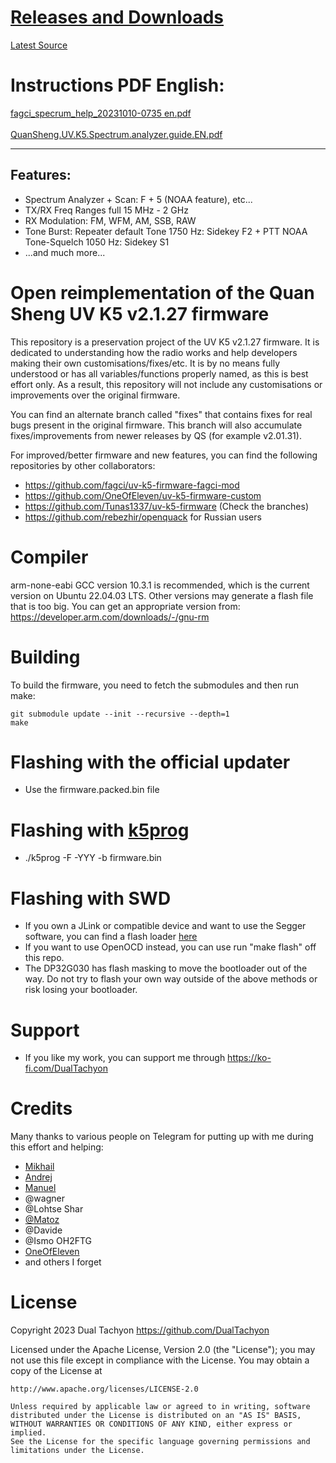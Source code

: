 # [Releases and Downloads](https://github.com/RE3CON/uv-k5-firmware-fagci-mod/releases)<br/>
[Latest Source](https://github.com/RE3CON/uv-k5-firmware-fagci-mod/archive/refs/heads/main.zip)

# Instructions PDF English:
[fagci_specrum_help_20231010-0735 en.pdf](https://github.com/RE3CON/uv-k5-firmware-fagci-mod/files/13169259/fagci_specrum_help_20231010-0735.en.pdf) 
<br/><br/>
[QuanSheng.UV.K5.Spectrum.analyzer.guide.EN.pdf](https://github.com/RE3CON/uv-k5-firmware-fagci-mod/files/13169258/QuanSheng.UV.K5.Spectrum.analyzer.guide.EN.pdf) 
<hr/>

## Features:
- Spectrum Analyzer + Scan: F + 5 (NOAA feature), etc...
- TX/RX Freq Ranges full 15 MHz - 2 GHz
- RX Modulation:
FM, WFM, AM, SSB, RAW
- Tone Burst:
Repeater default Tone 1750 Hz: Sidekey F2 + PTT
NOAA Tone-Squelch 1050 Hz: Sidekey S1
- ...and much more...


# Open reimplementation of the Quan Sheng UV K5 v2.1.27 firmware

This repository is a preservation project of the UV K5 v2.1.27 firmware.
It is dedicated to understanding how the radio works and help developers making their own customisations/fixes/etc.
It is by no means fully understood or has all variables/functions properly named, as this is best effort only.
As a result, this repository will not include any customisations or improvements over the original firmware.

You can find an alternate branch called "fixes" that contains fixes for real bugs present in the original firmware.
This branch will also accumulate fixes/improvements from newer releases by QS (for example v2.01.31).

For improved/better firmware and new features, you can find the following repositories by other collaborators:

* https://github.com/fagci/uv-k5-firmware-fagci-mod
* https://github.com/OneOfEleven/uv-k5-firmware-custom
* https://github.com/Tunas1337/uv-k5-firmware (Check the branches)
* https://github.com/rebezhir/openquack for Russian users

# Compiler

arm-none-eabi GCC version 10.3.1 is recommended, which is the current version on Ubuntu 22.04.03 LTS.
Other versions may generate a flash file that is too big.
You can get an appropriate version from: https://developer.arm.com/downloads/-/gnu-rm

# Building

To build the firmware, you need to fetch the submodules and then run make:
```
git submodule update --init --recursive --depth=1
make
```

# Flashing with the official updater

* Use the firmware.packed.bin file

# Flashing with [k5prog](https://github.com/piotr022/k5prog)

* ./k5prog -F -YYY -b firmware.bin

# Flashing with SWD

* If you own a JLink or compatible device and want to use the Segger software, you can find a flash loader [here](https://github.com/DualTachyon/dp32g030-flash-loader)
* If you want to use OpenOCD instead, you can use run "make flash" off this repo.
* The DP32G030 has flash masking to move the bootloader out of the way. Do not try to flash your own way outside of the above methods or risk losing your bootloader.

# Support

* If you like my work, you can support me through https://ko-fi.com/DualTachyon

# Credits

Many thanks to various people on Telegram for putting up with me during this effort and helping:

* [Mikhail](https://github.com/fagci/)
* [Andrej](https://github.com/Tunas1337)
* [Manuel](https://github.com/manujedi)
* @wagner
* @Lohtse Shar
* [@Matoz](https://github.com/spm81)
* @Davide
* @Ismo OH2FTG
* [OneOfEleven](https://github.com/OneOfEleven)
* and others I forget

# License

Copyright 2023 Dual Tachyon
https://github.com/DualTachyon

Licensed under the Apache License, Version 2.0 (the "License");
you may not use this file except in compliance with the License.
You may obtain a copy of the License at

    http://www.apache.org/licenses/LICENSE-2.0

    Unless required by applicable law or agreed to in writing, software
    distributed under the License is distributed on an "AS IS" BASIS,
    WITHOUT WARRANTIES OR CONDITIONS OF ANY KIND, either express or implied.
    See the License for the specific language governing permissions and
    limitations under the License.

